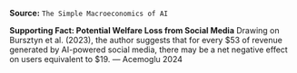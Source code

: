 **Source:** `The Simple Macroeconomics of AI`

**Supporting Fact: Potential Welfare Loss from Social Media**
Drawing on Bursztyn et al. (2023), the author suggests that for every $53 of revenue generated by AI-powered social media, there may be a net negative effect on users equivalent to $19. — Acemoglu 2024
